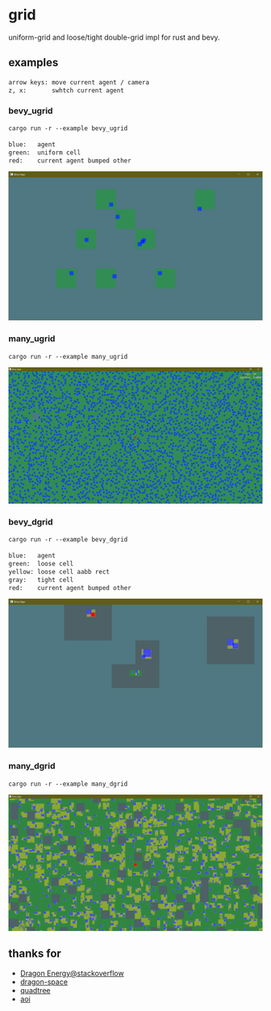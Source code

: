 # grid

uniform-grid and loose/tight double-grid impl for rust and bevy. 

## examples

```
arrow keys: move current agent / camera
z, x:       swhtch current agent
```

### bevy_ugrid
```
cargo run -r --example bevy_ugrid

blue:   agent
green:  uniform cell
red:    current agent bumped other
```

![bevy_ugrid](https://github.com/vagra/grid/blob/cbdb548c03020fe320a7dffd990db29beb6671c2/assets/bevy_ugrid.png)

### many_ugrid
```
cargo run -r --example many_ugrid
```

![many_ugrid](https://github.com/vagra/grid/blob/cbdb548c03020fe320a7dffd990db29beb6671c2/assets/many_ugrid.png)

### bevy_dgrid
```
cargo run -r --example bevy_dgrid

blue:   agent
green:  loose cell
yellow: loose cell aabb rect
gray:   tight cell
red:    current agent bumped other
```

![bevy_dgrid](https://github.com/vagra/grid/blob/cbdb548c03020fe320a7dffd990db29beb6671c2/assets/bevy_dgrid.png)


### many_dgrid
```
cargo run -r --example many_dgrid
```
![many_dgrid](https://github.com/vagra/grid/blob/cbdb548c03020fe320a7dffd990db29beb6671c2/assets/many_dgrid.png)

## thanks for

- [Dragon Energy@stackoverflow](https://stackoverflow.com/questions/41946007)
- [dragon-space](https://github.com/terrybrash/dragon-space)
- [quadtree](https://github.com/rangercyh/quadtree)
- [aoi](https://github.com/Lyra-Game/aoi)